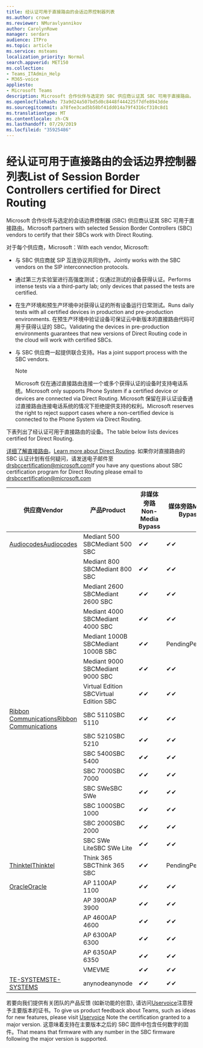 ```yaml
---
title: 经认证可用于直接路由的会话边界控制器列表
ms.author: crowe
ms.reviewer: NMuravlyannikov
author: CarolynRowe
manager: serdars
audience: ITPro
ms.topic: article
ms.service: msteams
localization_priority: Normal
search.appverid: MET150
ms.collection:
- Teams_ITAdmin_Help
- M365-voice
appliesto:
- Microsoft Teams
description: Microsoft 合作伙伴与选定的 SBC 供应商认证其 SBC 可用于直接路由。
ms.openlocfilehash: 73a9d24a507bd5d0c8448f444225f7dfe8943dde
ms.sourcegitcommit: a78fee3cad5b58bf41dd014a79f4316cf310c8d1
ms.translationtype: MT
ms.contentlocale: zh-CN
ms.lasthandoff: 07/29/2019
ms.locfileid: "35925486"
---
```

# <a name="list-of-session-border-controllers-certified-for-direct-routing"></a><span data-ttu-id="1d74e-103">经认证可用于直接路由的会话边界控制器列表</span><span class="sxs-lookup"><span data-stu-id="1d74e-103">List of Session Border Controllers certified for Direct Routing</span></span>

<span data-ttu-id="1d74e-104">Microsoft 合作伙伴与选定的会话边界控制器 (SBC) 供应商认证其 SBC 可用于直接路由。</span><span class="sxs-lookup"><span data-stu-id="1d74e-104">Microsoft partners with selected Session Border Controllers (SBC) vendors to certify that their SBCs work with Direct Routing.</span></span> 

<span data-ttu-id="1d74e-105">对于每个供应商，Microsoft：</span><span class="sxs-lookup"><span data-stu-id="1d74e-105">With each vendor, Microsoft:</span></span> 

- <span data-ttu-id="1d74e-106">与 SBC 供应商就 SIP 互连协议共同协作。</span><span class="sxs-lookup"><span data-stu-id="1d74e-106">Jointly works with the SBC vendors on the SIP interconnection protocols.</span></span>
- <span data-ttu-id="1d74e-107">通过第三方实验室进行高强度测试；仅通过测试的设备获得认证。</span><span class="sxs-lookup"><span data-stu-id="1d74e-107">Performs intense tests via a third-party lab; only devices that passed the tests are certified.</span></span> 
- <span data-ttu-id="1d74e-108">在生产环境和预生产环境中对获得认证的所有设备运行日常测试。</span><span class="sxs-lookup"><span data-stu-id="1d74e-108">Runs daily tests with all certified devices in production and pre-production environments.</span></span> <span data-ttu-id="1d74e-109">在预生产环境中验证设备可保证云中新版本的直接路由代码可用于获得认证的 SBC。</span><span class="sxs-lookup"><span data-stu-id="1d74e-109">Validating the devices in pre-production environments guarantees that new versions of Direct Routing code in the cloud will work with certified SBCs.</span></span> 
- <span data-ttu-id="1d74e-110">与 SBC 供应商一起提供联合支持。</span><span class="sxs-lookup"><span data-stu-id="1d74e-110">Has a joint support process with the SBC vendors.</span></span>


  > [!NOTE]
  > <span data-ttu-id="1d74e-111">Microsoft 仅在通过直接路由连接一个或多个获得认证的设备时支持电话系统。</span><span class="sxs-lookup"><span data-stu-id="1d74e-111">Microsoft only supports Phone System if a certified device or devices are connected via Direct Routing.</span></span> <span data-ttu-id="1d74e-112">Microsoft 保留在非认证设备通过直接路由连接电话系统的情况下拒绝提供支持的权利。</span><span class="sxs-lookup"><span data-stu-id="1d74e-112">Microsoft reserves the right to reject support cases where a non-certified device is connected to the Phone System via Direct Routing.</span></span> 

<span data-ttu-id="1d74e-113">下表列出了经认证可用于直接路由的设备。</span><span class="sxs-lookup"><span data-stu-id="1d74e-113">The table below lists devices certified for Direct Routing.</span></span> 

<span data-ttu-id="1d74e-114">[详细了解直接路由](https://aka.ms/dr)。</span><span class="sxs-lookup"><span data-stu-id="1d74e-114">[Learn more about Direct Routing](https://aka.ms/dr).</span></span> <span data-ttu-id="1d74e-115">如果你对直接路由的 SBC 认证计划有任何疑问，请发送电子邮件至 drsbccertification@microsoft.com</span><span class="sxs-lookup"><span data-stu-id="1d74e-115">If you have any questions about SBC certification program for Direct Routing please email to drsbccertification@microsoft.com</span></span>


|                                                       <span data-ttu-id="1d74e-116">供应商</span><span class="sxs-lookup"><span data-stu-id="1d74e-116">Vendor</span></span>                                                        |       <span data-ttu-id="1d74e-117">产品</span><span class="sxs-lookup"><span data-stu-id="1d74e-117">Product</span></span>       | <span data-ttu-id="1d74e-118">非媒体旁路</span><span class="sxs-lookup"><span data-stu-id="1d74e-118">Non-Media Bypass</span></span> | <span data-ttu-id="1d74e-119">媒体旁路</span><span class="sxs-lookup"><span data-stu-id="1d74e-119">Media Bypass</span></span> | <span data-ttu-id="1d74e-120">软件版本</span><span class="sxs-lookup"><span data-stu-id="1d74e-120">Software Version</span></span> |
|---------------------------------------------------------------------------------------------------------------------|---------------------|------------------|--------------|------------------|
| [<span data-ttu-id="1d74e-121">Audiocodes</span><span class="sxs-lookup"><span data-stu-id="1d74e-121">Audiocodes</span></span>](https://www.audiocodes.com/solutions-products/products/products-for-microsoft-365/direct-routing-for-microsoft-teams) |   <span data-ttu-id="1d74e-122">Mediant 500 SBC</span><span class="sxs-lookup"><span data-stu-id="1d74e-122">Mediant 500 SBC</span></span>   |     <span data-ttu-id="1d74e-123">&#10004;</span><span class="sxs-lookup"><span data-stu-id="1d74e-123">&#10004;</span></span>     |   <span data-ttu-id="1d74e-124">&#10004;</span><span class="sxs-lookup"><span data-stu-id="1d74e-124">&#10004;</span></span>    |  <span data-ttu-id="1d74e-125">7.20</span><span class="sxs-lookup"><span data-stu-id="1d74e-125">7.20A.250</span></span>   |
|                                                                                                                     |   <span data-ttu-id="1d74e-126">Mediant 800 SBC</span><span class="sxs-lookup"><span data-stu-id="1d74e-126">Mediant 800 SBC</span></span>   |     <span data-ttu-id="1d74e-127">&#10004;</span><span class="sxs-lookup"><span data-stu-id="1d74e-127">&#10004;</span></span>     |   <span data-ttu-id="1d74e-128">&#10004;</span><span class="sxs-lookup"><span data-stu-id="1d74e-128">&#10004;</span></span>     |  <span data-ttu-id="1d74e-129">7.20</span><span class="sxs-lookup"><span data-stu-id="1d74e-129">7.20A.250</span></span>   |
|                                                                                                                     |  <span data-ttu-id="1d74e-130">Mediant 2600 SBC</span><span class="sxs-lookup"><span data-stu-id="1d74e-130">Mediant 2600 SBC</span></span>   |     <span data-ttu-id="1d74e-131">&#10004;</span><span class="sxs-lookup"><span data-stu-id="1d74e-131">&#10004;</span></span>     |   <span data-ttu-id="1d74e-132">&#10004;</span><span class="sxs-lookup"><span data-stu-id="1d74e-132">&#10004;</span></span>    |  <span data-ttu-id="1d74e-133">7.20</span><span class="sxs-lookup"><span data-stu-id="1d74e-133">7.20A.250</span></span>   |
|                                                                                                                     |  <span data-ttu-id="1d74e-134">Mediant 4000 SBC</span><span class="sxs-lookup"><span data-stu-id="1d74e-134">Mediant 4000 SBC</span></span>   |     <span data-ttu-id="1d74e-135">&#10004;</span><span class="sxs-lookup"><span data-stu-id="1d74e-135">&#10004;</span></span>     |   <span data-ttu-id="1d74e-136">&#10004;</span><span class="sxs-lookup"><span data-stu-id="1d74e-136">&#10004;</span></span>     |  <span data-ttu-id="1d74e-137">7.20</span><span class="sxs-lookup"><span data-stu-id="1d74e-137">7.20A.250</span></span>   |
|                                                                                                                     | <span data-ttu-id="1d74e-138">Mediant 1000B SBC</span><span class="sxs-lookup"><span data-stu-id="1d74e-138">Mediant 1000B  SBC</span></span>  |     <span data-ttu-id="1d74e-139">&#10004;</span><span class="sxs-lookup"><span data-stu-id="1d74e-139">&#10004;</span></span>     |   <span data-ttu-id="1d74e-140">Pending</span><span class="sxs-lookup"><span data-stu-id="1d74e-140">Pending</span></span>     |  <span data-ttu-id="1d74e-141">7.20</span><span class="sxs-lookup"><span data-stu-id="1d74e-141">7.20A.250</span></span>  |
|                                                                                                                     | <span data-ttu-id="1d74e-142">Mediant 9000 SBC</span><span class="sxs-lookup"><span data-stu-id="1d74e-142">Mediant 9000  SBC</span></span>  |     <span data-ttu-id="1d74e-143">&#10004;</span><span class="sxs-lookup"><span data-stu-id="1d74e-143">&#10004;</span></span>     |   <span data-ttu-id="1d74e-144">&#10004;</span><span class="sxs-lookup"><span data-stu-id="1d74e-144">&#10004;</span></span>     |  <span data-ttu-id="1d74e-145">7.20</span><span class="sxs-lookup"><span data-stu-id="1d74e-145">7.20A.250</span></span>   |                                                                       
|                                                                                                                     | <span data-ttu-id="1d74e-146">Virtual Edition SBC</span><span class="sxs-lookup"><span data-stu-id="1d74e-146">Virtual Edition SBC</span></span> |     <span data-ttu-id="1d74e-147">&#10004;</span><span class="sxs-lookup"><span data-stu-id="1d74e-147">&#10004;</span></span>     |   <span data-ttu-id="1d74e-148">&#10004;</span><span class="sxs-lookup"><span data-stu-id="1d74e-148">&#10004;</span></span>     |  <span data-ttu-id="1d74e-149">7.20</span><span class="sxs-lookup"><span data-stu-id="1d74e-149">7.20A.250</span></span> |
|  [<span data-ttu-id="1d74e-150">Ribbon Communications</span><span class="sxs-lookup"><span data-stu-id="1d74e-150">Ribbon Communications</span></span>](https://ribboncommunications.com/solutions/enterprise-solutions/microsoft-skype-business)  |      <span data-ttu-id="1d74e-151">SBC 5110</span><span class="sxs-lookup"><span data-stu-id="1d74e-151">SBC 5110</span></span>       |     <span data-ttu-id="1d74e-152">&#10004;</span><span class="sxs-lookup"><span data-stu-id="1d74e-152">&#10004;</span></span>     |   <span data-ttu-id="1d74e-153">&#10004;</span><span class="sxs-lookup"><span data-stu-id="1d74e-153">&#10004;</span></span>    |       <span data-ttu-id="1d74e-154">V6.2</span><span class="sxs-lookup"><span data-stu-id="1d74e-154">V6.2</span></span>       |
|                                                                                                                     |      <span data-ttu-id="1d74e-155">SBC 5210</span><span class="sxs-lookup"><span data-stu-id="1d74e-155">SBC 5210</span></span>       |     <span data-ttu-id="1d74e-156">&#10004;</span><span class="sxs-lookup"><span data-stu-id="1d74e-156">&#10004;</span></span>     |  <span data-ttu-id="1d74e-157">&#10004;</span><span class="sxs-lookup"><span data-stu-id="1d74e-157">&#10004;</span></span>    |       <span data-ttu-id="1d74e-158">V6.2</span><span class="sxs-lookup"><span data-stu-id="1d74e-158">V6.2</span></span>       |
|                                                                                                                     |      <span data-ttu-id="1d74e-159">SBC 5400</span><span class="sxs-lookup"><span data-stu-id="1d74e-159">SBC 5400</span></span>       |     <span data-ttu-id="1d74e-160">&#10004;</span><span class="sxs-lookup"><span data-stu-id="1d74e-160">&#10004;</span></span>     |   <span data-ttu-id="1d74e-161">&#10004;</span><span class="sxs-lookup"><span data-stu-id="1d74e-161">&#10004;</span></span>   |       <span data-ttu-id="1d74e-162">V6.2</span><span class="sxs-lookup"><span data-stu-id="1d74e-162">V6.2</span></span>       |
|                                                                                                                     |      <span data-ttu-id="1d74e-163">SBC 7000</span><span class="sxs-lookup"><span data-stu-id="1d74e-163">SBC 7000</span></span>       |     <span data-ttu-id="1d74e-164">&#10004;</span><span class="sxs-lookup"><span data-stu-id="1d74e-164">&#10004;</span></span>     |   <span data-ttu-id="1d74e-165">&#10004;</span><span class="sxs-lookup"><span data-stu-id="1d74e-165">&#10004;</span></span>    |       <span data-ttu-id="1d74e-166">V6.2</span><span class="sxs-lookup"><span data-stu-id="1d74e-166">V6.2</span></span>       |
|                                                                                                                     |       <span data-ttu-id="1d74e-167">SBC SWe</span><span class="sxs-lookup"><span data-stu-id="1d74e-167">SBC SWe</span></span>       |     <span data-ttu-id="1d74e-168">&#10004;</span><span class="sxs-lookup"><span data-stu-id="1d74e-168">&#10004;</span></span>     |   <span data-ttu-id="1d74e-169">&#10004;</span><span class="sxs-lookup"><span data-stu-id="1d74e-169">&#10004;</span></span>   |       <span data-ttu-id="1d74e-170">V6.2</span><span class="sxs-lookup"><span data-stu-id="1d74e-170">V6.2</span></span>       |
|                                                                                                                     |      <span data-ttu-id="1d74e-171">SBC 1000</span><span class="sxs-lookup"><span data-stu-id="1d74e-171">SBC 1000</span></span>       |     <span data-ttu-id="1d74e-172">&#10004;</span><span class="sxs-lookup"><span data-stu-id="1d74e-172">&#10004;</span></span>     |   <span data-ttu-id="1d74e-173">&#10004;</span><span class="sxs-lookup"><span data-stu-id="1d74e-173">&#10004;</span></span>    |      <span data-ttu-id="1d74e-174">v8.0.1</span><span class="sxs-lookup"><span data-stu-id="1d74e-174">v8.0.1</span></span>     |
|                                                                                                                     |      <span data-ttu-id="1d74e-175">SBC 2000</span><span class="sxs-lookup"><span data-stu-id="1d74e-175">SBC 2000</span></span>       |     <span data-ttu-id="1d74e-176">&#10004;</span><span class="sxs-lookup"><span data-stu-id="1d74e-176">&#10004;</span></span>     |   <span data-ttu-id="1d74e-177">&#10004;</span><span class="sxs-lookup"><span data-stu-id="1d74e-177">&#10004;</span></span>   |     <span data-ttu-id="1d74e-178">v8.0.1</span><span class="sxs-lookup"><span data-stu-id="1d74e-178">v8.0.1</span></span>     |
|                                                                                                                     |    <span data-ttu-id="1d74e-179">SBC SWe Lite</span><span class="sxs-lookup"><span data-stu-id="1d74e-179">SBC SWe Lite</span></span>     |     <span data-ttu-id="1d74e-180">&#10004;</span><span class="sxs-lookup"><span data-stu-id="1d74e-180">&#10004;</span></span>     |  <span data-ttu-id="1d74e-181">&#10004;</span><span class="sxs-lookup"><span data-stu-id="1d74e-181">&#10004;</span></span>    |      <span data-ttu-id="1d74e-182">v8.0.1</span><span class="sxs-lookup"><span data-stu-id="1d74e-182">v8.0.1</span></span>    |
|                     [<span data-ttu-id="1d74e-183">Thinktel</span><span class="sxs-lookup"><span data-stu-id="1d74e-183">Thinktel</span></span>](https://www.thinktel.ca/services/think-365/think-365-overview/)                      |    <span data-ttu-id="1d74e-184">Think 365 SBC</span><span class="sxs-lookup"><span data-stu-id="1d74e-184">Think 365 SBC</span></span>    |     <span data-ttu-id="1d74e-185">&#10004;</span><span class="sxs-lookup"><span data-stu-id="1d74e-185">&#10004;</span></span>     |   <span data-ttu-id="1d74e-186">Pending</span><span class="sxs-lookup"><span data-stu-id="1d74e-186">Pending</span></span>    |       <span data-ttu-id="1d74e-187">V1.4</span><span class="sxs-lookup"><span data-stu-id="1d74e-187">V1.4</span></span>       |
|                     [<span data-ttu-id="1d74e-188">Oracle</span><span class="sxs-lookup"><span data-stu-id="1d74e-188">Oracle</span></span>](https://www.oracle.com/industries/communications/enterprise-session-border-controller/microsoft.html)                      |    <span data-ttu-id="1d74e-189">AP 1100</span><span class="sxs-lookup"><span data-stu-id="1d74e-189">AP 1100</span></span>      |    <span data-ttu-id="1d74e-190">&#10004;</span><span class="sxs-lookup"><span data-stu-id="1d74e-190">&#10004;</span></span>     |    <span data-ttu-id="1d74e-191">&#10004;</span><span class="sxs-lookup"><span data-stu-id="1d74e-191">&#10004;</span></span>    |   <span data-ttu-id="1d74e-192">8.3.0.0.1</span><span class="sxs-lookup"><span data-stu-id="1d74e-192">8.3.0.0.1</span></span> |
|                                                                                                                    |    <span data-ttu-id="1d74e-193">AP 3900</span><span class="sxs-lookup"><span data-stu-id="1d74e-193">AP 3900</span></span>           |    <span data-ttu-id="1d74e-194">&#10004;</span><span class="sxs-lookup"><span data-stu-id="1d74e-194">&#10004;</span></span>     |    <span data-ttu-id="1d74e-195">&#10004;</span><span class="sxs-lookup"><span data-stu-id="1d74e-195">&#10004;</span></span>   |   <span data-ttu-id="1d74e-196">8.3.0.0.1</span><span class="sxs-lookup"><span data-stu-id="1d74e-196">8.3.0.0.1</span></span>  | 
|                                                                                                                    |      <span data-ttu-id="1d74e-197">AP 4600</span><span class="sxs-lookup"><span data-stu-id="1d74e-197">AP 4600</span></span>         |    <span data-ttu-id="1d74e-198">&#10004;</span><span class="sxs-lookup"><span data-stu-id="1d74e-198">&#10004;</span></span>   |    <span data-ttu-id="1d74e-199">&#10004;</span><span class="sxs-lookup"><span data-stu-id="1d74e-199">&#10004;</span></span>     |     <span data-ttu-id="1d74e-200">8.3.0.0.1</span><span class="sxs-lookup"><span data-stu-id="1d74e-200">8.3.0.0.1</span></span>  |
|                                                                                                                    |      <span data-ttu-id="1d74e-201">AP 6300</span><span class="sxs-lookup"><span data-stu-id="1d74e-201">AP 6300</span></span>         |    <span data-ttu-id="1d74e-202">&#10004;</span><span class="sxs-lookup"><span data-stu-id="1d74e-202">&#10004;</span></span>   |    <span data-ttu-id="1d74e-203">&#10004;</span><span class="sxs-lookup"><span data-stu-id="1d74e-203">&#10004;</span></span>     |     <span data-ttu-id="1d74e-204">8.3.0.0.1</span><span class="sxs-lookup"><span data-stu-id="1d74e-204">8.3.0.0.1</span></span>  |
|                                                                                                                   |      <span data-ttu-id="1d74e-205">AP 6350</span><span class="sxs-lookup"><span data-stu-id="1d74e-205">AP 6350</span></span>           |    <span data-ttu-id="1d74e-206">&#10004;</span><span class="sxs-lookup"><span data-stu-id="1d74e-206">&#10004;</span></span>   |    <span data-ttu-id="1d74e-207">&#10004;</span><span class="sxs-lookup"><span data-stu-id="1d74e-207">&#10004;</span></span>    |     <span data-ttu-id="1d74e-208">8.3.0.0.1</span><span class="sxs-lookup"><span data-stu-id="1d74e-208">8.3.0.0.1</span></span>  |                                             
|                                                                                                                    |      <span data-ttu-id="1d74e-209">VME</span><span class="sxs-lookup"><span data-stu-id="1d74e-209">VME</span></span>           |    <span data-ttu-id="1d74e-210">&#10004;</span><span class="sxs-lookup"><span data-stu-id="1d74e-210">&#10004;</span></span>    |    <span data-ttu-id="1d74e-211">&#10004;</span><span class="sxs-lookup"><span data-stu-id="1d74e-211">&#10004;</span></span>    |     <span data-ttu-id="1d74e-212">8.3.0.0.1</span><span class="sxs-lookup"><span data-stu-id="1d74e-212">8.3.0.0.1</span></span>   |
|                     [<span data-ttu-id="1d74e-213">TE-SYSTEMS</span><span class="sxs-lookup"><span data-stu-id="1d74e-213">TE-SYSTEMS</span></span>](https://www.anynode.de/anynode-and-microsoft-teams/)                               |     <span data-ttu-id="1d74e-214">anynode</span><span class="sxs-lookup"><span data-stu-id="1d74e-214">anynode</span></span>         |     <span data-ttu-id="1d74e-215">&#10004;</span><span class="sxs-lookup"><span data-stu-id="1d74e-215">&#10004;</span></span>   |  <span data-ttu-id="1d74e-216">&#10004;</span><span class="sxs-lookup"><span data-stu-id="1d74e-216">&#10004;</span></span>   |      <span data-ttu-id="1d74e-217">v3.16.2</span><span class="sxs-lookup"><span data-stu-id="1d74e-217">v3.16.2</span></span>      |

<span data-ttu-id="1d74e-218">若要向我们提供有关团队的产品反馈 (如新功能的创意), 请访问[Uservoice](https://microsoftteams.uservoice.com)注意授予主要版本的证书。</span><span class="sxs-lookup"><span data-stu-id="1d74e-218">To give us product feedback about Teams, such as ideas for new features, please visit [Uservoice](https://microsoftteams.uservoice.com) Note the certification granted to a major version.</span></span> <span data-ttu-id="1d74e-219">这意味着支持在主要版本之后的 SBC 固件中包含任何数字的固件。</span><span class="sxs-lookup"><span data-stu-id="1d74e-219">That means that firmware with any number in the SBC firmware following the major version is supported.</span></span>
